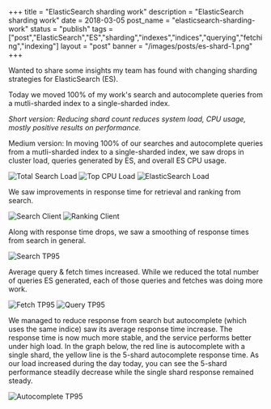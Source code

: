 +++
title = "ElasticSearch sharding work"
description = "ElasticSearch sharding work"
date = 2018-03-05
post_name = "elasticsearch-sharding-work"
status = "publish"
tags = ["post","ElasticSearch","ES","sharding","indexes","indices","querying","fetching","indexing"]
layout = "post"
banner = "/images/posts/es-shard-1.png"
+++

Wanted to share some insights my team has found with changing sharding strategies for ElasticSearch (ES).

Today we moved 100% of my work's search and autocomplete queries from a mutli-sharded index to a single-sharded index.

*Short version: Reducing shard count reduces system load, CPU usage, mostly positive results on performance.*

Medium version: In moving 100% of our searches and autocomplete queries from a mutli-sharded index to a single-sharded index, we saw drops in cluster load, queries generated by ES, and overall ES CPU usage.

![Total Search Load](/images/posts/es-shard-1.png)
![Top CPU Load](/images/posts/es-shard-2.png)
![ElasticSearch Load](/images/posts/es-shard-3.png)

We saw improvements in response time for retrieval and ranking from search.

![Search Client](/images/posts/es-shard-4.png)
![Ranking Client](/images/posts/es-shard-5.png)

Along with response time drops, we saw a smoothing of response times from search in general.

![Search TP95](/images/posts/es-shard-6.png)

Average query & fetch times increased. While we reduced the total number of queries ES generated, each of those queries and fetches was doing more work.

![Fetch TP95](/images/posts/es-shard-7.png)
![Query TP95](/images/posts/es-shard-8.png)

We managed to reduce response from search but autocomplete (which uses the same indice) saw its average response time increase. The response time is now much more stable, and the service performs better under high load. In the graph below, the red line is autocomplete with a single shard, the yellow line is the 5-shard autocomplete response time. As our load increased during the day today, you can see the 5-shard performance steadily decrease while the single shard response remained steady.

![Autocomplete TP95](/images/posts/es-shard-9.png)
